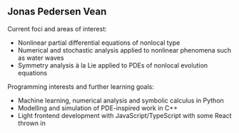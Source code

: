 ## Jonas Pedersen Vean

<!--
**jonaspvean/jonaspvean** is a ✨ _special_ ✨ repository because its `README.md` (this file) appears on your GitHub profile.
-->

Current foci and areas of interest:
- Nonlinear partial differential equations of nonlocal type
- Numerical and stochastic analysis applied to nonlinear phenomena such as water waves
- Symmetry analysis à la Lie applied to PDEs of nonlocal evolution equations 

Programming interests and further learning goals:
- Machine learning, numerical analysis and symbolic calculus in Python
- Modelling and simulation of PDE-inspired work in C++
- Light frontend development with JavaScript/TypeScript with some React thrown in
